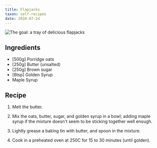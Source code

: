 ```yaml
---
title: Flapjacks
taxon: self-recipes
date: 2020-07-24
---
```


![The goal: a tray of delicious flapjacks](flapjacks.jpg)

## Ingredients

- [500g] Porridge oats
- [250g] Butter (unsalted)
- [250g] Brown sugar
- [6tsp] Golden Syrup
- Maple Syrup

## Recipe

1. Melt the butter.

2. Mix the oats, butter, sugar, and golden syrup in a bowl; adding
   maple syrup if the mixture doesn't seem to be sticking together
   well enough.

3. Lightly grease a baking tin with butter, and spoon in the mixture.

4. Cook in a preheated oven at 250C for 15 to 30 minutes (until
   golden).
